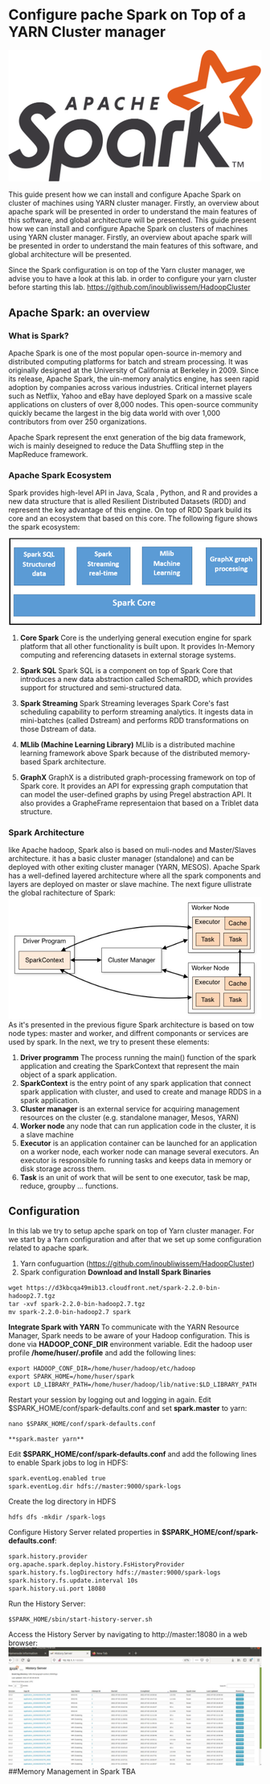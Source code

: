 # Configure pache Spark on Top of a YARN Cluster manager
![alt text](spark.png "apache spark")

This guide present how we can install and configure Apache Spark on cluster of machines using YARN cluster manager.  Firstly, an overview about apache spark will be presented in order to understand the main features of this software, and global architecture will be presented.
This guide present how we can install and configure Apache Spark on clusters of machines using YARN cluster manager.  Firstly, an overview about apache spark will be presented in order to understand the main features of this software, and global architecture will be presented.

Since the Spark configuration is on top of the Yarn cluster manager, we advise you to have a look at this lab. in order to configure your yarn cluster before starting this lab.
https://github.com/inoubliwissem/HadoopCluster 
## Apache Spark: an overview
### What is Spark?
Apache Spark is one of the most popular open-source  in-memory and distributed computing platforms for  batch and stream processing.  It was originally designed at the University of California at Berkeley in 2009.
Since its release, Apache Spark, the uin-memory analytics engine, has seen rapid adoption by companies across various industries. Critical internet players such as Netflix, Yahoo and eBay have deployed Spark on a massive scale applications  on clusters of over 8,000 nodes. This open-source community quickly became the largest in the big data world with over 1,000 contributors from over 250 organizations.

Apache Spark represent the enxt generation of the big data framework, wich is mainly deseigned to  reduce the  Data Shuffling step in the MapReduce framework.
### Apache Spark Ecosystem
Spark  provides high-level API in Java, Scala , Python, and R and provides a new data structure that is alled Resilient Distributed Datasets (RDD)  and represent the key advantage of this engine. On top of RDD Spark build its core and an ecosystem that based on this core. The following figure shows the spark ecosystem:

![alt text](ecosystem.png "apache spark ecosystem")
1)  **Core Spark** Core is the underlying general execution engine for spark platform that all other functionality is built upon. It provides In-Memory computing and referencing datasets in external storage systems.

2) **Spark SQL** Spark SQL is a component on top of Spark Core that introduces a new data abstraction called SchemaRDD, which provides support for structured and semi-structured data.

3) **Spark Streaming** Spark Streaming leverages Spark Core's fast scheduling capability to perform streaming analytics. It ingests data in mini-batches (called Dstream) and performs RDD transformations on those Dstream of data.

4) **MLlib (Machine Learning Library)** MLlib is a distributed machine learning framework above Spark because of the distributed memory-based Spark architecture.

5) **GraphX** GraphX is a distributed graph-processing framework on top of Spark core. It provides an API for expressing graph computation that can model the user-defined graphs by using Pregel abstraction API. It also provides a GrapheFrame representaion that based on a Triblet data structure.

### Spark Architecture
like Apache hadoop, Spark also   is based on muli-nodes  and  Master/Slaves  architecture. it has a basic cluster manager (standalone) and can be deployed with other exiting cluster manager (YARN, MESOS).
Apache Spark has a well-defined layered architecture where all the spark components and layers are deployed on master or slave machine. The next figure ullistrate the global rachitecture of Spark:
![alt text](architecture.png "apache spark ecosystem")
As it's presented in the previous figure Spark architecture is based on tow node types: master and worker, and diffrent componants or services are used by spark. In the next, we try to present these elements:
1) **Driver programm**  The process running the main() function of the spark application and creating the SparkContext that represent the main object of a spark application.
2) **SparkContext** is the entry point of any spark application that connect spark application with cluster, and used to create and manage RDDS in a spark application.
3)  **Cluster manager**   is an external service for acquiring management resources on the cluster (e.g. standalone manager, Mesos, YARN)
4) **Worker node**  any node that can run application code in the cluster, it is a slave machine
5) **Executor**  is an application container can be launched for an application on a worker node, each worker node can manage several executors. An executor is responsible fo  running tasks and keeps data in memory or disk storage across them.
6) **Task**  is an unit of work that will be sent to one executor, task be map, reduce, groupby ... functions.

## Configuration
In this lab we try to setup apche spark on top of Yarn cluster manager. For we start by a Yarn configuration and after that we set up some configuration related to apache spark.
1) Yarn confuguartion (https://github.com/inoubliwissem/HadoopCluster)
2) Spark configuration
**Download and Install Spark Binaries**
```{r, engine='bash', count_lines}
wget https://d3kbcqa49mib13.cloudfront.net/spark-2.2.0-bin-hadoop2.7.tgz
tar -xvf spark-2.2.0-bin-hadoop2.7.tgz
mv spark-2.2.0-bin-hadoop2.7 spark
```
**Integrate Spark with YARN**
To communicate with the YARN Resource Manager, Spark needs to be aware of your Hadoop configuration. This is done via **HADOOP_CONF_DIR** environment variable. 
Edit the hadoop user profile **/home/huser/.profile** and add the following lines:

```{r, engine='bash', count_lines}
export HADOOP_CONF_DIR=/home/huser/hadoop/etc/hadoop
export SPARK_HOME=/home/huser/spark
export LD_LIBRARY_PATH=/home/huser/hadoop/lib/native:$LD_LIBRARY_PATH
```
Restart your session by logging out and logging in again.
Edit $SPARK_HOME/conf/spark-defaults.conf and set **spark.master** to yarn:
```{r, engine='bash', count_lines}
nano $SPARK_HOME/conf/spark-defaults.conf
```
```{r, engine='bash', count_lines}
**spark.master yarn**
```
Edit **$SPARK_HOME/conf/spark-defaults.conf** and add the following lines to enable Spark jobs to log in HDFS:
```{r, engine='bash', count_lines}
spark.eventLog.enabled true
spark.eventLog.dir hdfs://master:9000/spark-logs
```
Create the log directory in HDFS
```{r, engine='bash', count_lines}
hdfs dfs -mkdir /spark-logs
```
Configure History Server related properties in **$SPARK_HOME/conf/spark-defaults.conf**:
```{r, engine='bash', count_lines}
spark.history.provider org.apache.spark.deploy.history.FsHistoryProvider
spark.history.fs.logDirectory hdfs://master:9000/spark-logs
spark.history.fs.update.interval 10s
spark.history.ui.port 18080
```
Run the History Server:
```{r, engine='bash', count_lines}
$SPARK_HOME/sbin/start-history-server.sh
```
Access the History Server by navigating to http://master:18080 in a web browser:
![alt text](history.png "apache spark history")
##Memory Management in Spark
TBA
